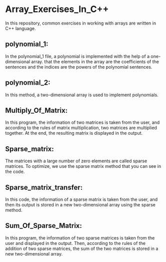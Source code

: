 # Array_Exercises_In_C++
In this repository, common exercises in working with arrays are written in C++ language.

## polynomial_1:
In the polynomial_1 file, a polynomial is implemented with the help of a one-dimensional array. that the elements in the array are the coefficients of the sentences and the indices are the powers of the polynomial sentences.

## polynomial_2:
In this method, a two-dimensional array is used to implement polynomials.

## Multiply_Of_Matrix:
In this program, the information of two matrices is taken from the user, and according to the rules of matrix multiplication, two matrices are multiplied together. At the end, the resulting matrix is displayed in the output.

## Sparse_matrix:
The matrices with a large number of zero elements are called sparse matrices. To optimize, we use the sparse matrix method that you can see in the code.

## Sparse_matrix_transfer:
In this code, the information of a sparse matrix is taken from the user, and then its output is stored in a new two-dimensional array using the sparse method.

## Sum_Of_Sparse_Matrix:
In this program, the information of two sparse matrices is taken from the user and displayed in the output. Then, according to the rules of the addition of two sparse matrices, the sum of the two matrices is stored in a new two-dimensional array.
